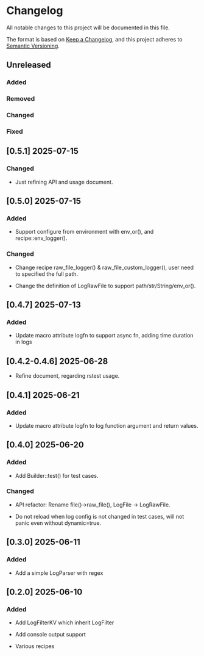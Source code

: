 # Changelog

All notable changes to this project will be documented in this file.

The format is based on [Keep a Changelog](https://keepachangelog.com/en/1.0.0/),
and this project adheres to [Semantic Versioning](https://semver.org/spec/v2.0.0.html).

## Unreleased

### Added

### Removed

### Changed

### Fixed

## [0.5.1] 2025-07-15

### Changed

- Just refining API and usage document.

## [0.5.0] 2025-07-15

### Added

- Support configure from environment with env_or(), and recipe::env_logger().

### Changed

- Change recipe raw_file_logger() & raw_file_custom_logger(), user need to specified the full path.

- Change the definition of LogRawFile to support path/str/String/env_or().

## [0.4.7] 2025-07-13

### Added

- Update macro attribute logfn to support async fn, adding time duration in logs

## [0.4.2-0.4.6] 2025-06-28

- Refine document, regarding rstest usage.

## [0.4.1] 2025-06-21

### Added

- Update macro attribute logfn to log function argument and return values.

## [0.4.0] 2025-06-20

### Added

- Add Builder::test() for test cases.

### Changed

- API refactor:  Rename file()->raw_file(), LogFile -> LogRawFile.

- Do not reload when log config is not changed in test cases, will not panic even without dynamic=true.

## [0.3.0] 2025-06-11

### Added

- Add a simple LogParser with regex

## [0.2.0] 2025-06-10

### Added

- Add LogFilterKV which inherit LogFilter

- Add console output support

- Various recipes
